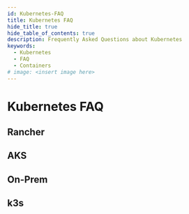 ```yaml
---
id: Kubernetes-FAQ
title: Kubernetes FAQ
hide_title: true
hide_table_of_contents: true
description: Frequently Asked Questions about Kubernetes
keywords:
  - Kubernetes
  - FAQ
  - Containers
# image: <insert image here>
---
```


# Kubernetes FAQ

## Rancher

## AKS

## On-Prem

## k3s
